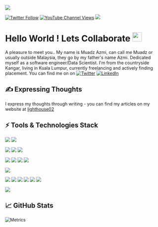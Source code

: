 <img src="https://github.com/willofd02/Muadz_Azmi/blob/master/header_banner.png/" >

[![Twitter Follow](https://img.shields.io/twitter/follow/Muadzmi02?color=blue&label=Follow&logo=twitter&style=flat-square&link=https://twitter.com/Muadzmi02)](https://twitter.com/Muadzmi02) 
[![YouTube Channel Views](https://img.shields.io/youtube/channel/views/UC6bxCRcJN9tVQRvsnM86lOA?style=social&link=https://www.youtube.com/channel/UC6bxCRcJN9tVQRvsnM86lOA/)](https://www.youtube.com/channel/UC6bxCRcJN9tVQRvsnM86lOA/) 
![](https://komarev.com/ghpvc/?username=willofd02&label=Profile+Views)


# Hello World ! Lets Collaborate <img src="https://github.com/willofd02/Muadz_Azmi/blob/master/collaborator-handshake.gif" width="30px">

A pleasure to meet you.. My name is Muadz Azmi, can call me Muadz or usually outside Malaysia, they go by my father's name  Azmi. Dedicated myself as a software engineer/Data Scientist. I'm from the countryside Kangar, living in Kuala Lumpur, currently freelancing and actively finding placement. You can find me on on [![Twitter][1.1]][1] [![LinkedIn][1.2]][2]

## &#x270d; Expressing Thoughts

I express my thoughts through writing - you can find my articles on my website at [lighthouse02](https://lighthouse02.com/blog/) 

##  ⚡ Tools & Technologies Stack
![](https://img.shields.io/badge/OS-Linux-informational?style=flat&logo=linux&color=FF4747)
![](https://img.shields.io/badge/OS-Windows-informational?style=flat&logo=windows&color=FF4747)

![](https://img.shields.io/badge/Editor-Visual_Studio_Code-informational?style=flat&logo=visualstudiocode&color=FF4747)
![](https://img.shields.io/badge/Editor-Google_Collab-informational?style=flat&logo=googlecolab&color=FF4747)
![](https://img.shields.io/badge/Editor-Jupyter_Notebook-informational?style=flat&logo=jupyter&color=FF4747)

![](https://img.shields.io/badge/Code-Python-informational?style=flat&logo=python&color=FF4747)
![](https://img.shields.io/badge/Code-JavaScript-informational?style=flat&logo=javascript&color=FF4747)
![](https://img.shields.io/badge/Code-Apache_Spark-informational?style=flat&logo=apachespark&color=FF4747)
![](https://img.shields.io/badge/Code-SQL-informational?style=flat&logo=mysql&color=FF4747)

![](https://img.shields.io/badge/Shell-Bash-informational?style=flat&logo=gnu-bash&color=FF4747)

![](https://img.shields.io/badge/Tools-MongoDB-informational?style=flat&logo=mongodb&color=FF4747)
![](https://img.shields.io/badge/Tools-Kafka-informational?style=flat&logo=apachekafka&color=FF4747)
![](https://img.shields.io/badge/Tools-Docker-informational?style=flat&logo=docker&color=FF4747)
![](https://img.shields.io/badge/Tools-Google_Cloud-informational?style=flat&logo=googlecloud&color=FF4747)
![](https://img.shields.io/badge/Tools-Anaconda_Navigator-informational?style=flat&logo=anaconda&color=FF4747)
![](https://img.shields.io/badge/Cloud-Amazon_AWS-informational?style=flat&logo=amazonaws&color=FF4747)

![](https://img.shields.io/badge/Git-Git-informational?style=flat&logo=git&color=FF4747)




## &#x1f4c8; GitHub Stats
![Metrics](https://metrics.lecoq.io/willofd02?template=classic&achievements=1&isocalendar=1&languages=1&introduction=1&isocalendar.duration=half-year&languages.limit=8&languages.sections=most-used&languages.colors=github&languages.threshold=0%25&languages.indepth=false&languages.categories=markup%2C%20programming&languages.recent.categories=markup%2C%20programming&languages.recent.load=300&languages.recent.days=14&introduction.title=true&achievements.threshold=C&achievements.secrets=true&achievements.display=compact&achievements.limit=0&config.timezone=Asia%2FKuala_Lumpur)

<!-- Badge -->

[1.1]: https://img.shields.io/badge/Twitter-1DA1F2?style=for-the-badge&logo=twitter&logoColor=white 
[1.2]: https://img.shields.io/badge/LinkedIn-0077B5?style=for-the-badge&logo=linkedin&logoColor=white


<!-- links to my social media accounts -->

[1]: https://twitter.com/Muadzmi02
[2]: https://www.linkedin.com/in/muadz-azmi-8575aa153/